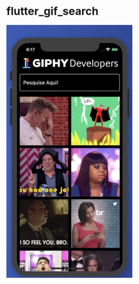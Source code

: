 # flutter_gif_search

<img src="https://raw.githubusercontent.com/tresende/flutter-gif-search/master/home.png" />
